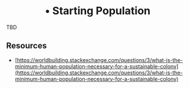 #       • Starting Population

TBD

## Resources

* [https://worldbuilding.stackexchange.com/questions/3/what-is-the-minimum-human-population-necessary-for-a-sustainable-colony](https://worldbuilding.stackexchange.com/questions/3/what-is-the-minimum-human-population-necessary-for-a-sustainable-colony)
